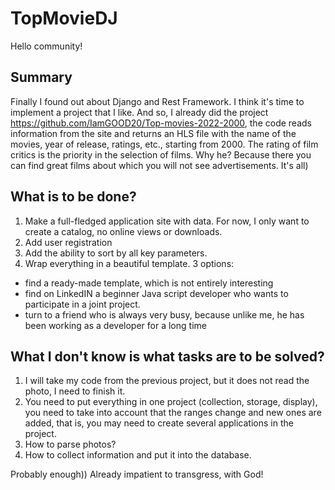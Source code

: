 # TopMovieDJ

Hello community!
## **Summary**

Finally I found out about Django and Rest Framework. I think it's time to implement a project that I like.
And so, I already did the project https://github.com/IamGOOD20/Top-movies-2022-2000, the code reads information from the site and returns an HLS file with the name of the movies, year of release, ratings, etc., starting from 2000. The rating of film critics is the priority in the selection of films. Why he? Because there you can find great films about which you will not see advertisements. It's all)

## **What is to be done?**
1. Make a full-fledged application site with data. For now, I only want to create a catalog, no online views or downloads.
2. Add user registration
3. Add the ability to sort by all key parameters.
  4. Wrap everything in a beautiful template. 3 options:
- find a ready-made template, which is not entirely interesting
- find on LinkedIN a beginner Java script developer who wants to participate in a joint project.
- turn to a friend who is always very busy, because unlike me, he has been working as a developer for a long time

## **What I don't know is what tasks are to be solved?**
1. I will take my code from the previous project, but it does not read the photo, I need to finish it.
2. You need to put everything in one project (collection, storage, display), you need to take into account that the ranges change and new ones are added, that is, you may need to create several applications in the project.
3. How to parse photos?
4. How to collect information and put it into the database.

Probably enough))
Already impatient to transgress, with God!

